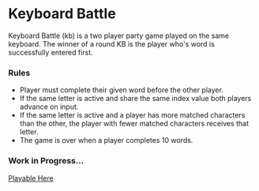 # Keyboard Battle 
Keyboard Battle (kb) is a two player party game played on the same keyboard. The winner of a round KB is the player who's word is successfully entered first.

### Rules
  * Player must complete their given word before the other player.
  * If the same letter is active and share the same index value both players advance on input.
  * If the same letter is active and a player has more matched characters than the other, the player with fewer matched characters receives that letter.
  * The game is over when a player completes 10 words.

### Work in Progress... 
[Playable Here](https://brendanmp.github.io/kb/)
